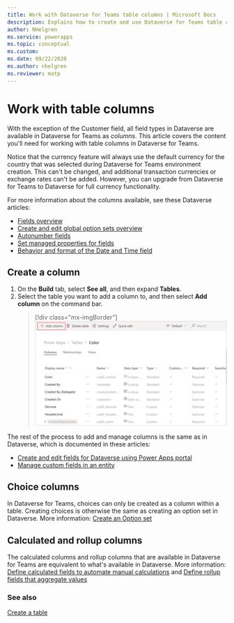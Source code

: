 ```yaml
---
title: Work with Dataverse for Teams table columns | Microsoft Docs
description: Explains how to create and use Dataverse for Teams table columns.
author: NHelgren
ms.service: powerapps
ms.topic: conceptual
ms.custom: 
ms.date: 09/22/2020
ms.author: nhelgren
ms.reviewer: matp
---
```


# Work with table columns

With the exception of the Customer field, all field types in Dataverse are available in Dataverse for Teams as *columns*. This article covers the content you'll need for working with table columns in Dataverse for Teams.

Notice that the currency feature will always use the default currency for the country that was selected during Dataverse for Teams environment creation. This can't be changed, and additional transaction currencies or exchange rates can't be added. However, you can upgrade from Dataverse for Teams to Dataverse for full currency functionality.

For more information about the columns available, see these Dataverse articles:

- [Fields overview](../maker/data-platform/fields-overview.md)
- [Create and edit global option sets overview](../maker/data-platform/create-edit-global-option-sets.md)
- [Autonumber fields](../maker/data-platform/autonumber-fields.md)
- [Set managed properties for fields](../maker/data-platform/set-managed-properties-for-field.md)
- [Behavior and format of the Date and Time field](../maker/data-platform/behavior-format-date-time-field.md)

## Create a column

1. On the **Build** tab, select **See all**, and then expand **Tables**. 
2. Select the table you want to add a column to, and then select **Add column** on the command bar.
    > [!div class="mx-imgBorder"] 
    > ![Create a table column](media/create-table-column.png "Create a table column")

The rest of the process to add and manage columns is the same as in Dataverse, which is documented in these articles:
- [Create and edit fields for Dataverse using Power Apps portal](../maker/data-platform/create-edit-field-portal.md)
- [Manage custom fields in an entity](../maker/data-platform/data-platform-manage-fields.md)

## Choice columns

In Dataverse for Teams, choices can only be created as a column within a table. Creating choices is otherwise the same as creating an option set in Dataverse. More information: [Create an Option set](../maker/data-platform/custom-picklists.md)

## Calculated and rollup columns

The calculated columns and rollup columns that are available in Dataverse for Teams are equivalent to what's available in Dataverse. More information: [Define calculated fields to automate manual calculations](../maker/data-platform/define-calculated-fields.md) and [Define rollup fields that aggregate values](../maker/data-platform/define-rollup-fields.md)

### See also

[Create a table](create-table.md)
